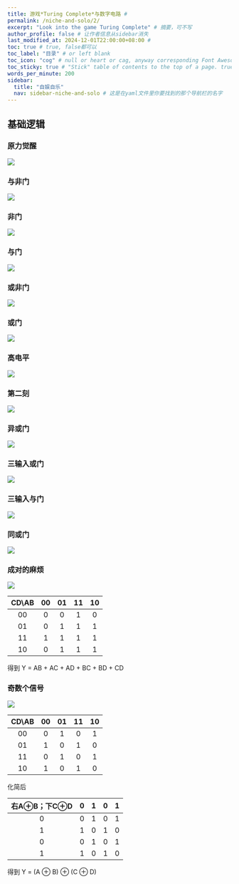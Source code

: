 ```yaml
---
title: 游戏*Turing Complete*与数字电路 # 
permalink: /niche-and-solo/2/
excerpt: "Look into the game Turing Complete" # 摘要，可不写
author_profile: false # 让作者信息从sidebar消失
last_modified_at: 2024-12-01T22:00:00+08:00 # 
toc: true # true, false都可以
toc_label: "目录" # or left blank
toc_icon: "cog" # null or heart or cag, anyway corresponding Font Awesome icon name (without fa prefix)
toc_sticky: true # "Stick" table of contents to the top of a page. true: toc floats. false: toc fixed
words_per_minute: 200 
sidebar:
  title: "自娱自乐"
  nav: sidebar-niche-and-solo # 这是在yaml文件里你要找到的那个导航栏的名字
---
```


## 基础逻辑

### 原力觉醒
![](https://raw.githubusercontent.com/zhumy321/diy-imagehost/main/img/TC-1-Begin.png)

### 与非门
![](https://raw.githubusercontent.com/zhumy321/diy-imagehost/main/img/TC-2-NAND.png)

### 非门
![](https://raw.githubusercontent.com/zhumy321/diy-imagehost/main/img/TC-3-NOT.png)

### 与门
![](https://raw.githubusercontent.com/zhumy321/diy-imagehost/main/img/TC-4-1-AND.png)

### 或非门
![](https://raw.githubusercontent.com/zhumy321/diy-imagehost/main/img/TC-4-2-NOR.png)

### 或门
![](https://raw.githubusercontent.com/zhumy321/diy-imagehost/main/img/TC-4-3-OR.png)

### 高电平
![](https://raw.githubusercontent.com/zhumy321/diy-imagehost/main/img/TC-5-Always-high.png)

### 第二刻
![](https://raw.githubusercontent.com/zhumy321/diy-imagehost/main/img/TC-6-Second-second.png)


### 异或门
![](https://raw.githubusercontent.com/zhumy321/diy-imagehost/main/img/TC-7-XOR.png)

### 三输入或门
![](https://raw.githubusercontent.com/zhumy321/diy-imagehost/main/img/TC-8-1-Tri-OR.png)

### 三输入与门
![](https://raw.githubusercontent.com/zhumy321/diy-imagehost/main/img/TC-8-2-Tri-AND.png)

### 同或门
![](https://raw.githubusercontent.com/zhumy321/diy-imagehost/main/img/TC-9-XNOR.png)

### 成对的麻烦
![](https://raw.githubusercontent.com/zhumy321/diy-imagehost/main/img/TC-10-2-Even-trouble.png)

| CD\\AB | 00 | 01 | 11 | 10  |
|:------:|:---:|:---:|:---:|:---:|
| 00     | 0  | 0  | 1  | 0   |
| 01     | 0  | 1  | 1  | 1   |
| 11     | 1  | 1  | 1  | 1   |
| 10     | 0  | 1  | 1  | 1   |

得到 Y = AB + AC + AD + BC + BD + CD

### 奇数个信号
![](https://raw.githubusercontent.com/zhumy321/diy-imagehost/main/img/TC-10-3-Odd-signal.png)


| CD\\AB | 00 | 01 | 11 | 10  |
|:------:|:---:|:---:|:---:|:---:|
| 00     | 0  | 1  | 0  | 1   |
| 01     | 1  | 0  | 1  | 0   |
| 11     | 0  | 1  | 0  | 1   |
| 10     | 1  | 0  | 1  | 0   |

化简后

| 右A⊕B；下C⊕D | 0 | 1 | 0 | 1  |
|:---------:|:---:|:---:|:---:|:---:|
| 0         | 0 | 1 | 0 | 1  |
| 1         | 1 | 0 | 1 | 0  |
| 0         | 0 | 1 | 0 | 1  |
| 1         | 1 | 0 | 1 | 0  |

得到 Y = (A ⊕ B) ⊕ (C ⊕ D)


### 